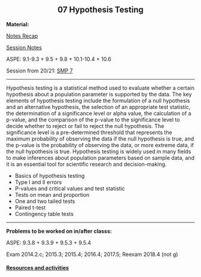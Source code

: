 <h2 align="center">07 Hypothesis Testing</h2>

<p><strong>Material:</strong></p
 
[Notes Recap](https://drive.google.com/file/d/1KR85vvK9Oo_QN9WKiHic2bY3ueC3JShL/view?usp=sharing)
 
[Session Notes](https://drive.google.com/file/d/1fg4pstQXTtnNDVbvgWSEwN-CucDAx7Nt/view?usp=sharing)

<p>ASPE: 9.1-9.3 + 9.5 + 9.8 + 10.1-10.4 + 10.6</p>

<p>Session from 20/21: <a target="_blank" href="https://youtu.be/B1W0U1gzYE8">SMP 7</a></p>
<hr />

<p>Hypothesis testing is a statistical method used to evaluate whether a certain hypothesis about a population parameter is supported by the data. The key elements of hypothesis testing include the formulation of a null hypothesis and an alternative hypothesis, the selection of an appropriate test statistic, the determination of a significance level or alpha value, the calculation of a p-value, and the comparison of the p-value to the significance level to decide whether to reject or fail to reject the null hypothesis. The significance level is a pre-determined threshold that represents the maximum probability of observing the data if the null hypothesis is true, and the p-value is the probability of observing the data, or more extreme data, if the null hypothesis is true. Hypothesis testing is widely used in many fields to make inferences about population parameters based on sample data, and it is an essential tool for scientific research and decision-making.</p>
<ul>
 <li>Basics of hypothesis testing</li>
 <li>Type I and II errors</li>
 <li>P-values and critical values and test statistic</li>
 <li>Tests on mean and proportion</li>
 <li>One and two tailed tests</li>
 <li>Paired t-test</li>
 <li>Contingency table tests</li>
</ul>
<hr />
<p><strong>Problems to be worked on in/after classs:</strong></p>
<p>ASPE: 9.3.8 + 9.3.9 + 9.5.3 + 9.5.4</p>
<p>Exam 2014.2.c; 2015.3; 2015.4; 2016.4; 2017.5; Reexam 2018.4 (not g)</p>

#### [Resources and activities](https://viaucdk-my.sharepoint.com/:f:/g/personal/rib_viauc_dk/Em4S0kBQDWZPiOBLpJjM3MEBNWQx40JCmPXPRtj0EoO7_g?e=VFim27)
